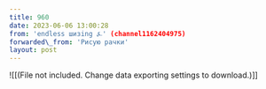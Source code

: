 ```yaml
---
title: 960
date: 2023-06-06 13:00:28
from: 'endless шизing ⍼' (channel1162404975)
forwarded\_from: 'Рисую рачки'
layout: post
---
```


![[(File not included. Change data exporting settings to download.)]]


